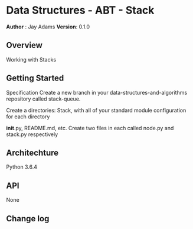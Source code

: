 # Data Structures - ABT - Stack

**Author** : Jay Adams
**Version**: 0.1.0

## Overview
Working with Stacks

## Getting Started
Specification
Create a new branch in your data-structures-and-algorithms repository called stack-queue. 

Create a directories: Stack, with all of your standard module configuration for each directory

__init__.py, README.md, etc.
Create two files in each called node.py and  stack.py respectively


## Architechture
Python 3.6.4

## API
None

## Change log


